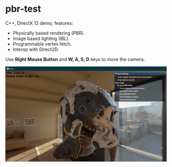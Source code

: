 # pbr-test

C++, DirectX 12 demo, features:
* Physically based rendering (PBR).
* Image based lighting (IBL).
* Programmable vertex fetch.
* Interop with Direct2D.

Use <b>Right Mouse Button</b> and <b>W, A, S, D</b> keys to move the camera.

![image](/pbr-test.png)
